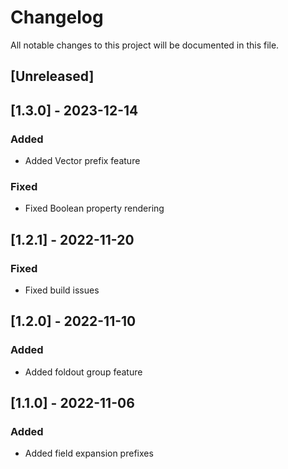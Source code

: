# Changelog

All notable changes to this project will be documented in this file.

## [Unreleased]

## [1.3.0] - 2023-12-14

### Added

- Added Vector prefix feature

### Fixed

- Fixed Boolean property rendering

## [1.2.1] - 2022-11-20

### Fixed

- Fixed build issues

## [1.2.0] - 2022-11-10

### Added

- Added foldout group feature

## [1.1.0] - 2022-11-06

### Added

- Added field expansion prefixes

